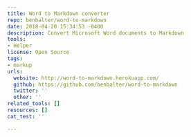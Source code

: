 ```yaml
---
title: Word to Markdown converter
repo: benbalter/word-to-markdown
date: 2018-04-20 15:34:53 -0400
description: Convert Microsoft Word documents to Markdown
tools:
- Helper
license: Open Source
tags:
- markup
urls:
  website: http://word-to-markdown.herokuapp.com/
  github: https://github.com/benbalter/word-to-markdown
  twitter: ''
  other: ''
related_tools: []
resources: []
cat_test: ''

---
```

